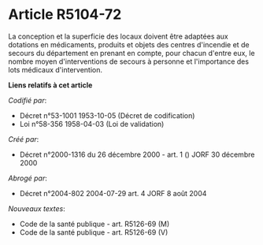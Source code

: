 # Article R5104-72

La conception et la superficie des locaux doivent être adaptées aux dotations en médicaments, produits et objets des centres
d'incendie et de secours du département en prenant en compte, pour chacun d'entre eux, le nombre moyen d'interventions de
secours à personne et l'importance des lots médicaux d'intervention.

**Liens relatifs à cet article**

_Codifié par_:

  - Décret n°53-1001 1953-10-05 (Décret de codification)
  - Loi n°58-356 1958-04-03 (Loi de validation)

_Créé par_:

  - Décret n°2000-1316 du 26 décembre 2000 - art. 1 () JORF 30 décembre 2000

_Abrogé par_:

  - Décret n°2004-802 2004-07-29 art. 4 JORF 8 août 2004

_Nouveaux textes_:

  - Code de la santé publique - art. R5126-69 (M)
  - Code de la santé publique - art. R5126-69 (V)
